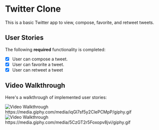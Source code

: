 # Twitter Clone

This is a basic Twitter app to view, compose, favorite, and retweet tweets.

## User Stories

The following **required** functionality is completed:

- [x] User can compose a tweet.
- [x] User can favorite a tweet.
- [x] User can retweet a tweet

## Video Walkthrough

Here's a walkthrough of implemented user stories:

<img src='https://media.giphy.com/media/iqGl7sf5y2ClePCMpP/giphy.gif' title='Video Walkthrough' width='' alt='Video Walkthrough' />
https://media.giphy.com/media/iqGl7sf5y2ClePCMpP/giphy.gif

<img src='https://media.giphy.com/media/5CzGT2r5Foxopv8jvi/giphy.gif' title='Video Walkthrough' width='' alt='Video Walkthrough' />
https://media.giphy.com/media/5CzGT2r5Foxopv8jvi/giphy.gif

